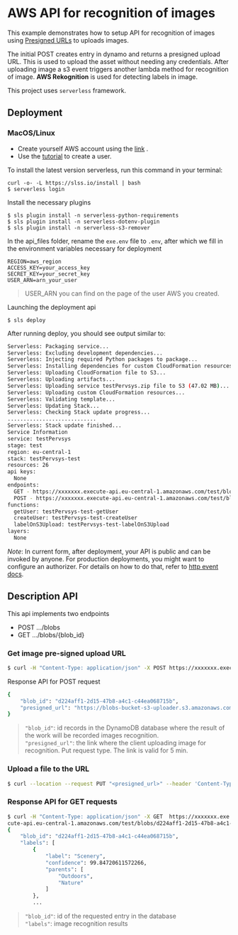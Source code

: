 <!--
title: 'AWS API for recognition of images'
layout: Doc
framework: v2
platform: AWS
language: python
authorLink: 'https://github.com/Vitaliy-Kalinichenko'
authorName: 'Kalinichenko Vitaliy'
-->

# AWS API for recognition of images

This example demonstrates how to setup API for recognition of images
using [Presigned URLs](http://boto3.readthedocs.io/en/latest/guide/s3.html?highlight=presigned#generating-presigned-urls)
to uploads images.

The initial POST creates entry in dynamo and returns a presigned upload URL. This is used to upload the asset without
needing any credentials. After uploading image a s3 event triggers another lambda method for recognition of image. **AWS
Rekognition** is used for detecting labels in image.

This project uses `serverless` framework.

## Deployment

### MacOS/Linux

- Create yourself AWS account using
  the [link](https://portal.aws.amazon.com/billing/signup?redirect_url=https%3A%2F%2Faws.amazon.com%2Fregistration-confirmation&language=ru_ru#/start)
  .
- Use the [tutorial](https://www.serverless.com/framework/docs/providers/aws/guide/credentials/) to create a user.

To install the latest version serverless, run this command in your terminal:

```
curl -o- -L https://slss.io/install | bash
$ serverless login
```

Install the necessary plugins

```
$ sls plugin install -n serverless-python-requirements
$ sls plugin install -n serverless-dotenv-plugin
$ sls plugin install -n serverless-s3-remover
```

In the api_files folder, rename the ```exe.env``` file to ```.env```, after which we fill in the environment variables
necessary for deployment

```
REGION=aws_region
ACCESS_KEY=your_access_key
SECRET_KEY=your_secret_key
USER_ARN=arn_your_user
```

> USER_ARN you can find on the page of the user AWS you created.
>
Launching the deployment api

```
$ sls deploy
```

After running deploy, you should see output similar to:

```bash
Serverless: Packaging service...
Serverless: Excluding development dependencies...
Serverless: Injecting required Python packages to package...
Serverless: Installing dependencies for custom CloudFormation resources...
Serverless: Uploading CloudFormation file to S3...
Serverless: Uploading artifacts...
Serverless: Uploading service testPervsys.zip file to S3 (47.02 MB)...
Serverless: Uploading custom CloudFormation resources...
Serverless: Validating template...
Serverless: Updating Stack...
Serverless: Checking Stack update progress...
............................
Serverless: Stack update finished...
Service Information
service: testPervsys
stage: test
region: eu-central-1
stack: testPervsys-test
resources: 26
api keys:
  None
endpoints:
  GET - https://xxxxxxx.execute-api.eu-central-1.amazonaws.com/test/blobs/{blob_id}
  POST - https://xxxxxxx.execute-api.eu-central-1.amazonaws.com/test/blobs
functions:
  getUser: testPervsys-test-getUser
  createUser: testPervsys-test-createUser
  labelOnS3Upload: testPervsys-test-labelOnS3Upload
layers:
  None
```

_Note_: In current form, after deployment, your API is public and can be invoked by anyone. For production deployments,
you might want to configure an authorizer. For details on how to do that, refer
to [http event docs](https://www.serverless.com/framework/docs/providers/aws/events/apigateway/).

## Description API

This api implements two endpoints

- POST .../blobs
- GET .../blobs/{blob_id}

### Get image pre-signed upload URL

```bash
$ curl -H "Content-Type: application/json" -X POST https://xxxxxxx.execute-api.eu-central-1.amazonaws.com/test/blobs
```

Response API for POST request

```bash
{
    "blob_id": "d224aff1-2d15-47b8-a4c1-c44ea068715b",
    "presigned_url": "https://blobs-bucket-s3-uploader.s3.amazonaws.com/d224aff1-2d15-47b8-a4c1-c44ea068715b?..."
}
```

> ```"blob_id"```: id records in the DynamoDB database where the result of the work will be recorded images recognition.  
```"presigned_url"```: the link where the client uploading image for recognition. Put request type. The link is valid for 5 min.
>

### Upload a file to the URL

```bash
$ curl --location --request PUT "<presigned_url>" --header 'Content-Type: image/jpeg' --data-binary 'file-path'
```

### Response API for GET requests

```bash
$ curl -H "Content-Type: application/json" -X GET  https://xxxxxxx.exe
cute-api.eu-central-1.amazonaws.com/test/blobs/d224aff1-2d15-47b8-a4c1-c44ea068715b
{
    "blob_id": "d224aff1-2d15-47b8-a4c1-c44ea068715b",
    "labels": [
        {
            "label": "Scenery",
            "confidence": 99.84720611572266,
            "parents": [
                "Outdoors",
                "Nature"
            ]
        },
        ...
```

> ```"blob_id"```: id of the requested entry in the database  
> ```"labels"```: image recognition results